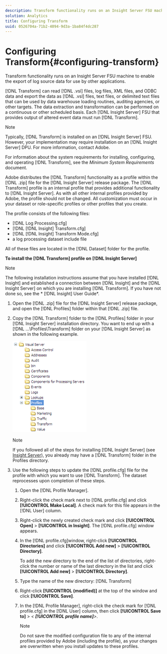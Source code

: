 ```yaml
---
description: Transform functionality runs on an Insight Server FSU machine to enable the export of log source data for use by other applications.
solution: Analytics
title: Configuring Transform
uuid: 0526704a-71b2-4094-9d3a-1ba84f4dc287
---
```


# Configuring Transform{#configuring-transform}

Transform functionality runs on an Insight Server FSU machine to enable the export of log source data for use by other applications.

 [!DNL Transform] can read [!DNL .vsl] files, log files, XML files, and ODBC data and export the data as [!DNL .vsl] files, text files, or delimited text files that can be used by data warehouse loading routines, auditing agencies, or other targets. The data extraction and transformation can be performed on a continuous or other scheduled basis. Each [!DNL Insight Server] FSU that provides output of altered event data must run [!DNL Transform].

>[!NOTE]
>
>Typically, [!DNL Transform] is installed on an [!DNL Insight Server] FSU. However, your implementation may require installation on an [!DNL Insight Server] DPU. For more information, contact Adobe.

For information about the system requirements for installing, configuring, and operating [!DNL Transform], see the *Minimum System Requirements* document.

Adobe distributes the [!DNL Transform] functionality as a profile within the [!DNL .zip] file for the [!DNL Insight Server] release package. The [!DNL Transform] profile is an internal profile that provides additional functionality to [!DNL Insight Server]. As with all other internal profiles provided by Adobe, the profile should not be changed. All customization must occur in your dataset or role-specific profiles or other profiles that you create.

The profile consists of the following files:

* [!DNL Log Processing.cfg]
* [!DNL [!DNL Insight] Transform.cfg]
* [!DNL [!DNL Insight] Transform Mode.cfg]
* a log processing dataset include file

All of these files are located in the [!DNL Dataset] folder for the profile.

**To install the [!DNL Transform] profile on [!DNL Insight Server]**

>[!NOTE]
>
>The following installation instructions assume that you have installed [!DNL Insight] and established a connection between [!DNL Insight] and the [!DNL Insight Server] on which you are installing [!DNL Transform]. If you have not done so, see the * [!DNL Insight] User Guide*.

1. Open the [!DNL .zip] file for the [!DNL Insight Server] release package, and open the [!DNL Profiles] folder within that [!DNL .zip] file.
1. Copy the [!DNL Transform] folder to the [!DNL Profiles] folder in your [!DNL Insight Server] installation directory. You want to end up with a [!DNL ...\Profiles\Transform] folder on your [!DNL Insight Server] as shown in the following example.

   ![Step Info](assets/win_installTransformProfile.png)

   >[!NOTE]
   >
   >If you followed all of the steps for installing [!DNL Insight Server] (see [Insight Server](../../../home/c-inst-svr/c-msr-server/c-msr-server.md)), you already may have a [!DNL Transform] folder in the Profiles directory.

1. Use the following steps to update the [!DNL profile.cfg] file for the profile with which you want to use [!DNL Transform]. The dataset reprocesses upon completion of these steps.

    1. Open the [!DNL Profile Manager]. 
    1. Right-click the check mark next to [!DNL profile.cfg] and click **[!UICONTROL Make Local]**. A check mark for this file appears in the [!DNL User] column. 
    
    1. Right-click the newly created check mark and click **[!UICONTROL Open]** > **[!UICONTROL in Insight]**. The [!DNL profile.cfg] window appears. 
    
    1. In the [!DNL profile.cfg]window, right-click **[!UICONTROL Directories]** and click **[!UICONTROL Add new]** > **[!UICONTROL Directory]**.

       To add the new directory to the end of the list of directories, right-click the number or name of the last directory in the list and click **[!UICONTROL Add new]** > **[!UICONTROL Directory]**. 
    
    1. Type the name of the new directory: [!DNL Transform]
    1. Right-click **[!UICONTROL (modified)]** at the top of the window and click **[!UICONTROL Save]**. 
    
    1. In the [!DNL Profile Manager], right-click the check mark for [!DNL profile.cfg] in the [!DNL User] column, then click **[!UICONTROL Save to]** > *< **[!UICONTROL profile name]**>*.

       >[!NOTE]
       >
       >Do not save the modified configuration file to any of the internal profiles provided by Adobe (including the profile), as your changes are overwritten when you install updates to these profiles.

